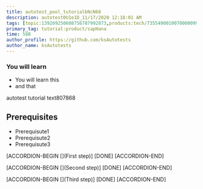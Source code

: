 ```yaml
---
title: autotest_pool_tutorialbNcN68
description: autotest0U1e1D_11/17/2020 12:18:01 AM
tags: [topic:139269250608756787992873,products:tech/73554900100700000996,tutorial:experience/advanced]
primary_tag: tutorial:product/sapHana
time: 588
author_profile: https://github.com/ksAutotests
author_name: ksAutotests
---
```

### You will learn
- You will learn this
- and that

autotest tutorial text807868

## Prerequisites
- Prerequisute1
- Prerequisute2
- Prerequisute3

[ACCORDION-BEGIN [](First step)]
[DONE]
[ACCORDION-END]

[ACCORDION-BEGIN [](Second step)]
[DONE]
[ACCORDION-END]

[ACCORDION-BEGIN [](Third step)]
[DONE]
[ACCORDION-END]

